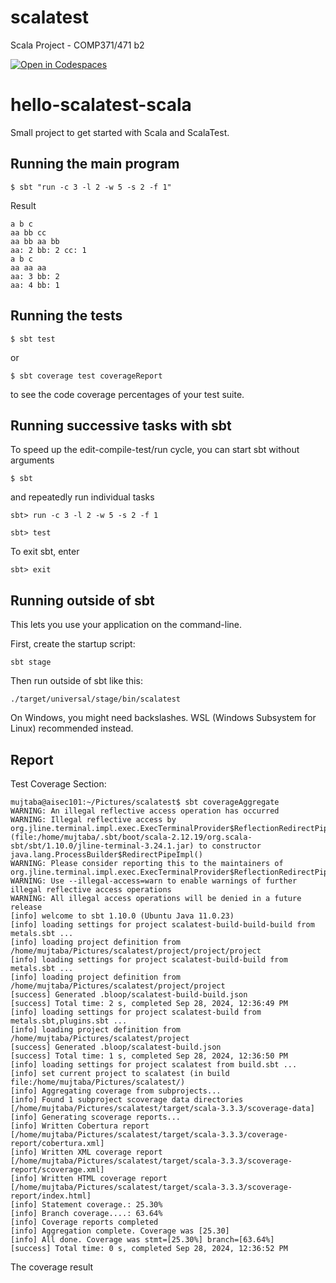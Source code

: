 # scalatest
Scala Project - COMP371/471 b2


[![Open in Codespaces](https://classroom.github.com/assets/launch-codespace-2972f46106e565e64193e422d61a12cf1da4916b45550586e14ef0a7c637dd04.svg)](https://classroom.github.com/open-in-codespaces?assignment_repo_id=16147442)
# hello-scalatest-scala

Small project to get started with Scala and ScalaTest.


## Running the main program

```
$ sbt "run -c 3 -l 2 -w 5 -s 2 -f 1"
```
Result 

```
a b c
aa bb cc 
aa bb aa bb
aa: 2 bb: 2 cc: 1
a b c
aa aa aa
aa: 3 bb: 2
aa: 4 bb: 1
```

## Running the tests

```
$ sbt test
```

or

```
$ sbt coverage test coverageReport
```

to see the code coverage percentages of your test suite.


## Running successive tasks with sbt

To speed up the edit-compile-test/run cycle, you can start sbt without arguments

```
$ sbt
```

and repeatedly run individual tasks

```
sbt> run -c 3 -l 2 -w 5 -s 2 -f 1
```

```
sbt> test
```

To exit sbt, enter

```
sbt> exit
```


## Running outside of sbt

This lets you use your application on the command-line.

First, create the startup script:

```
sbt stage
```

Then run outside of sbt like this:

```
./target/universal/stage/bin/scalatest
```

On Windows, you might need backslashes. WSL (Windows Subsystem for Linux) recommended instead.

## Report 
Test Coverage Section:

```
mujtaba@aisec101:~/Pictures/scalatest$ sbt coverageAggregate
WARNING: An illegal reflective access operation has occurred
WARNING: Illegal reflective access by org.jline.terminal.impl.exec.ExecTerminalProvider$ReflectionRedirectPipeCreator (file:/home/mujtaba/.sbt/boot/scala-2.12.19/org.scala-sbt/sbt/1.10.0/jline-terminal-3.24.1.jar) to constructor java.lang.ProcessBuilder$RedirectPipeImpl()
WARNING: Please consider reporting this to the maintainers of org.jline.terminal.impl.exec.ExecTerminalProvider$ReflectionRedirectPipeCreator
WARNING: Use --illegal-access=warn to enable warnings of further illegal reflective access operations
WARNING: All illegal access operations will be denied in a future release
[info] welcome to sbt 1.10.0 (Ubuntu Java 11.0.23)
[info] loading settings for project scalatest-build-build-build from metals.sbt ...
[info] loading project definition from /home/mujtaba/Pictures/scalatest/project/project/project
[info] loading settings for project scalatest-build-build from metals.sbt ...
[info] loading project definition from /home/mujtaba/Pictures/scalatest/project/project
[success] Generated .bloop/scalatest-build-build.json
[success] Total time: 2 s, completed Sep 28, 2024, 12:36:49 PM
[info] loading settings for project scalatest-build from metals.sbt,plugins.sbt ...
[info] loading project definition from /home/mujtaba/Pictures/scalatest/project
[success] Generated .bloop/scalatest-build.json
[success] Total time: 1 s, completed Sep 28, 2024, 12:36:50 PM
[info] loading settings for project scalatest from build.sbt ...
[info] set current project to scalatest (in build file:/home/mujtaba/Pictures/scalatest/)
[info] Aggregating coverage from subprojects...
[info] Found 1 subproject scoverage data directories [/home/mujtaba/Pictures/scalatest/target/scala-3.3.3/scoverage-data]
[info] Generating scoverage reports...
[info] Written Cobertura report [/home/mujtaba/Pictures/scalatest/target/scala-3.3.3/coverage-report/cobertura.xml]
[info] Written XML coverage report [/home/mujtaba/Pictures/scalatest/target/scala-3.3.3/scoverage-report/scoverage.xml]
[info] Written HTML coverage report [/home/mujtaba/Pictures/scalatest/target/scala-3.3.3/scoverage-report/index.html]
[info] Statement coverage.: 25.30%
[info] Branch coverage....: 63.64%
[info] Coverage reports completed
[info] Aggregation complete. Coverage was [25.30]
[info] All done. Coverage was stmt=[25.30%] branch=[63.64%]
[success] Total time: 0 s, completed Sep 28, 2024, 12:36:52 PM
```
The coverage result

